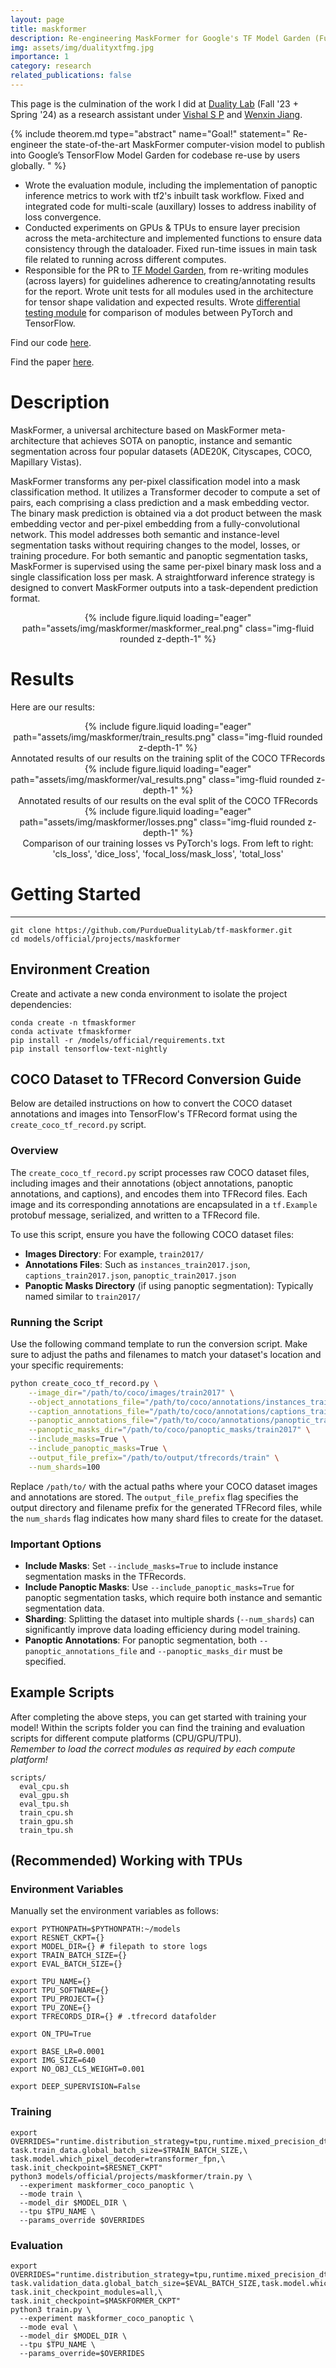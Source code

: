 ```yaml
---
layout: page
title: maskformer
description: Re-engineering MaskFormer for Google's TF Model Garden (Funded) 🚀
img: assets/img/dualityxtfmg.jpg
importance: 1
category: research
related_publications: false 
---
```


This page is the culmination of the work I did at [Duality Lab](https://github.com/PurdueDualityLab/tf-maskformer) (Fall '23 + Spring '24) as a research assistant under [Vishal S P](https://www.linkedin.com/in/vishalsp/) and [Wenxin Jiang](https://wenxin-jiang.github.io/cv/).

{% include theorem.md 
  type="abstract"
  name="Goal!"
  statement="
    Re-engineer the state-of-the-art MaskFormer computer-vision model to publish into Google’s TensorFlow Model Garden for codebase re-use by users globally.
  "
%}


* Wrote the evaluation module, including the implementation of panoptic inference metrics to work with tf2's inbuilt task workflow. Fixed and integrated code for multi-scale (auxillary) losses to address inability of loss convergence. 
* Conducted experiments on GPUs & TPUs to ensure layer precision across the meta-architecture and implemented functions to ensure data consistency through the dataloader. Fixed run-time issues in main task file related to running across different computes. 
* Responsible for the PR to [TF Model Garden](https://github.com/tensorflow/models), from re-writing modules (across layers) for guidelines adherence to creating/annotating results for the report. Wrote unit tests for all modules used in the architecture for tensor shape validation and expected results. Wrote [differential testing module](https://gist.github.com/AkshathRaghav/9f81ea6f997a2972732fb3d955b5b444) for comparison of modules between PyTorch and TensorFlow. 

Find our code [here](https://github.com/PurdueDualityLab/tf-maskformer/tree/PR_Draft/models/official/projects/maskformer).

Find the paper [here]().


# Description

MaskFormer, a universal architecture based on MaskFormer meta-architecture that achieves SOTA on panoptic, instance and semantic segmentation across four popular datasets (ADE20K, Cityscapes, COCO, Mapillary Vistas).

MaskFormer transforms any per-pixel classification model into a mask classification method. It utilizes a Transformer decoder to compute a set of pairs, each comprising a class prediction and a mask embedding vector. The binary mask prediction is obtained via a dot product between the mask embedding vector and per-pixel embedding from a fully-convolutional network. This model addresses both semantic and instance-level segmentation tasks without requiring changes to the model, losses, or training procedure. For both semantic and panoptic segmentation tasks, MaskFormer is supervised using the same per-pixel binary mask loss and a single classification loss per mask. A straightforward inference strategy is designed to convert MaskFormer outputs into a task-dependent prediction format.

<p align="center">
{% include figure.liquid loading="eager" path="assets/img/maskformer/maskformer_real.png" class="img-fluid rounded z-depth-1" %}
</p>



# Results 

Here are our results: 

<div align="center">
{% include figure.liquid loading="eager" path="assets/img/maskformer/train_results.png" class="img-fluid rounded z-depth-1" %}
<div class="caption">
    Annotated results of our results on the training split of the COCO TFRecords
</div>
{% include figure.liquid loading="eager" path="assets/img/maskformer/val_results.png" class="img-fluid rounded z-depth-1" %}
<div class="caption">
    Annotated results of our results on the eval split of the COCO TFRecords
</div>
{% include figure.liquid loading="eager" path="assets/img/maskformer/losses.png" class="img-fluid rounded z-depth-1" %}
<div class="caption">
  Comparison of our training losses vs PyTorch's logs. From left to right: 'cls_loss', 'dice_loss', 'focal_loss/mask_loss', 'total_loss'
</div>
</div>

# Getting Started
---

```
git clone https://github.com/PurdueDualityLab/tf-maskformer.git
cd models/official/projects/maskformer
```

## Environment Creation
Create and activate a new conda environment to isolate the project dependencies:
```
conda create -n tfmaskformer
conda activate tfmaskformer
pip install -r /models/official/requirements.txt
pip install tensorflow-text-nightly
```

## COCO Dataset to TFRecord Conversion Guide

Below are detailed instructions on how to convert the COCO dataset annotations and images into TensorFlow's TFRecord format using the `create_coco_tf_record.py` script. 

### Overview

The `create_coco_tf_record.py` script processes raw COCO dataset files, including images and their annotations (object annotations, panoptic annotations, and captions), and encodes them into TFRecord files. Each image and its corresponding annotations are encapsulated in a `tf.Example` protobuf message, serialized, and written to a TFRecord file.

To use this script, ensure you have the following COCO dataset files:
- **Images Directory**: For example, `train2017/`
- **Annotations Files**: Such as `instances_train2017.json`, `captions_train2017.json`, `panoptic_train2017.json`
- **Panoptic Masks Directory** (if using panoptic segmentation): Typically named similar to `train2017/`

### Running the Script

Use the following command template to run the conversion script. Make sure to adjust the paths and filenames to match your dataset's location and your specific requirements:

```bash
python create_coco_tf_record.py \
    --image_dir="/path/to/coco/images/train2017" \
    --object_annotations_file="/path/to/coco/annotations/instances_train2017.json" \
    --caption_annotations_file="/path/to/coco/annotations/captions_train2017.json" \
    --panoptic_annotations_file="/path/to/coco/annotations/panoptic_train2017.json" \
    --panoptic_masks_dir="/path/to/coco/panoptic_masks/train2017" \
    --include_masks=True \
    --include_panoptic_masks=True \
    --output_file_prefix="/path/to/output/tfrecords/train" \
    --num_shards=100
```

Replace `/path/to/` with the actual paths where your COCO dataset images and annotations are stored. The `output_file_prefix` flag specifies the output directory and filename prefix for the generated TFRecord files, while the `num_shards` flag indicates how many shard files to create for the dataset.

### Important Options

- **Include Masks**: Set `--include_masks=True` to include instance segmentation masks in the TFRecords. 
- **Include Panoptic Masks**: Use `--include_panoptic_masks=True` for panoptic segmentation tasks, which require both instance and semantic segmentation data.
- **Sharding**: Splitting the dataset into multiple shards (`--num_shards`) can significantly improve data loading efficiency during model training.
- **Panoptic Annotations**: For panoptic segmentation, both `--panoptic_annotations_file` and `--panoptic_masks_dir` must be specified.


## Example Scripts 
After completing the above steps, you can get started with training your model! Within the scripts folder you can find the training and evaluation scripts for different compute platforms (CPU/GPU/TPU).  
*Remember to load the correct modules as required by each compute platform!*

```
scripts/
  eval_cpu.sh
  eval_gpu.sh
  eval_tpu.sh
  train_cpu.sh
  train_gpu.sh
  train_tpu.sh
```

## (Recommended) Working with TPUs

### Environment Variables 
Manually set the environment variables as follows:
```
export PYTHONPATH=$PYTHONPATH:~/models
export RESNET_CKPT={}
export MODEL_DIR={} # filepath to store logs
export TRAIN_BATCH_SIZE={}
export EVAL_BATCH_SIZE={}

export TPU_NAME={}
export TPU_SOFTWARE={}
export TPU_PROJECT={}
export TPU_ZONE={}
export TFRECORDS_DIR={} # .tfrecord datafolder

export ON_TPU=True 

export BASE_LR=0.0001
export IMG_SIZE=640
export NO_OBJ_CLS_WEIGHT=0.001

export DEEP_SUPERVISION=False 
```

### Training 
```
export OVERRIDES="runtime.distribution_strategy=tpu,runtime.mixed_precision_dtype=float32,\
task.train_data.global_batch_size=$TRAIN_BATCH_SIZE,\
task.model.which_pixel_decoder=transformer_fpn,\
task.init_checkpoint=$RESNET_CKPT"
python3 models/official/projects/maskformer/train.py \
  --experiment maskformer_coco_panoptic \
  --mode train \
  --model_dir $MODEL_DIR \
  --tpu $TPU_NAME \
  --params_override $OVERRIDES
```

### Evaluation 
```
export OVERRIDES="runtime.distribution_strategy=tpu,runtime.mixed_precision_dtype=float32,\
task.validation_data.global_batch_size=$EVAL_BATCH_SIZE,task.model.which_pixel_decoder=transformer_fpn,\
task.init_checkpoint_modules=all,\
task.init_checkpoint=$MASKFORMER_CKPT"
python3 train.py \
  --experiment maskformer_coco_panoptic \
  --mode eval \
  --model_dir $MODEL_DIR \
  --tpu $TPU_NAME \
  --params_override=$OVERRIDES
```


